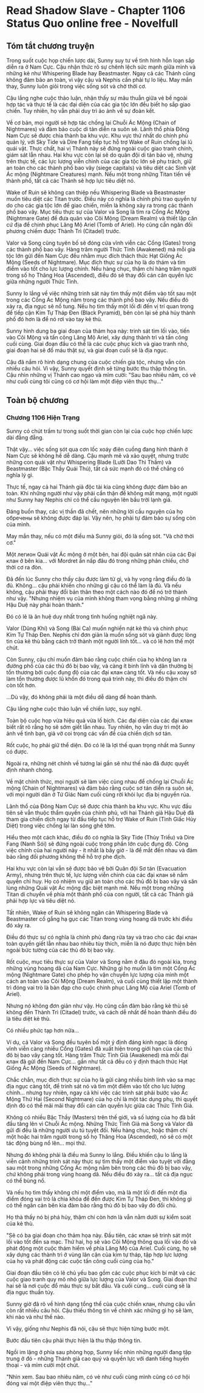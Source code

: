 # Read Shadow Slave - Chapter 1106 Status Quo online free - Novelfull

## Tóm tắt chương truyện

Trong suốt cuộc họp chiến lược dài, Sunny suy tư về tình hình hỗn loạn sắp diễn ra ở Nam Cực. Cậu nhận thức rõ sự chênh lệch sức mạnh giữa mình và những kẻ như Whispering Blade hay Beastmaster. Ngay cả các Thánh cũng không đảm bảo an toàn, vì vậy cậu và Nephis cần phải tự lo liệu. May mắn thay, Sunny luôn giỏi trong việc sống sót và chờ thời cơ.

Cậu lắng nghe cuộc thảo luận, nhận thấy sự mâu thuẫn giữa vẻ bề ngoài hợp tác và thực tế là các đại diện của các gia tộc lớn đều biết họ sắp giao chiến. Tuy nhiên, họ vẫn phải duy trì ảo ảnh về sự đoàn kết.

Về cơ bản, mọi người sẽ hợp tác chống lại Chuỗi Ác Mộng (Chain of Nightmares) và đảm bảo cuộc di tản diễn ra suôn sẻ. Lãnh thổ phía Đông Nam Cực sẽ được chia thành ba khu vực. Khu vực thứ nhất do chính phủ quản lý, với Sky Tide và Dire Fang tiếp tục hỗ trợ Wake of Ruin chống lại lũ quái vật. Thực chất, hai vị Thánh này sẽ đứng ngoài cuộc giao tranh chính, giám sát lẫn nhau. Hai khu vực còn lại sẽ do quân đội di tản bảo vệ, nhưng trên thực tế, các lực lượng viễn chinh của các gia tộc lớn sẽ phụ trách, giữ an toàn cho các thành phố bao vây (siege capitals) và tiêu diệt các Sinh vật Ác mộng (Nightmare Creatures) mạnh. Nếu một trong những Titan tiến về thành phố, tất cả các Thánh sẽ hợp lực tiêu diệt nó.

Wake of Ruin sẽ không can thiệp nếu Whispering Blade và Beastmaster muốn tiêu diệt các Titan trước. Điều này có nghĩa là chính phủ trao quyền tự do cho các gia tộc lớn để giao chiến, miễn là không xảy ra trong các thành phố bao vây. Mục tiêu thực sự của Valor và Song là tìm ra Cổng Ác Mộng (Nightmare Gate) để đưa quân vào Cõi Mộng (Dream Realm) và thiết lập căn cứ địa để chinh phục Lăng Mộ Ariel (Tomb of Ariel). Họ cũng cần ngăn đối phương chiếm được Thành Trì (Citadel) trước.

Valor và Song cũng tuyên bố sẽ đóng cửa vĩnh viễn các Cổng (Gates) trong các thành phố bao vây. Hàng trăm người Thức Tỉnh (Awakened) mà mỗi gia tộc lớn gửi đến Nam Cực đều nhằm mục đích thách thức Hạt Giống Ác Mộng (Seeds of Nightmare). Mục đích thực sự của họ là do thám và tìm điểm vào tốt cho lực lượng chính. Nếu hàng chục, thậm chí hàng trăm người trong số họ Thăng Hoa (Ascended), điều đó sẽ thay đổi cán cân quyền lực giữa những người Thức Tỉnh.

Sunny lo lắng về việc những trinh sát này tìm thấy một điểm vào tốt sau một trong các Cổng Ác Mộng nằm trong các thành phố bao vây. Nếu điều đó xảy ra, địa ngục sẽ nổ tung. Nếu họ tìm thấy một lối đi đến vị trí quan trọng để tiếp cận Kim Tự Tháp Đen (Black Pyramid), bên còn lại sẽ phá hủy thành phố đó hơn là để nó rơi vào tay kẻ thù.

Sunny hình dung ba giai đoạn của thảm họa này: trinh sát tìm lối vào, tiến vào Cõi Mộng và tấn công Lăng Mộ Ariel, xây dựng thành trì và tấn công cuối cùng. Giai đoạn đầu có thể là các cuộc phục kích và giao tranh nhỏ, giai đoạn hai sẽ đổ máu thật sự, và giai đoạn cuối sẽ là địa ngục.

Cậu đã nắm rõ hình dạng chung của cuộc chiến gia tộc, nhưng vẫn còn nhiều câu hỏi. Vì vậy, Sunny quyết định sẽ từng bước thu thập thông tin. Cậu nhìn những vị Thánh cao ngạo và mỉm cười: "Sau bao nhiêu năm, có vẻ như cuối cùng tôi cũng có cơ hội làm một điệp viên thực thụ..."

## Toàn bộ chương

### Chương 1106 Hiện Trạng

Sunny có chút trầm tư trong suốt thời gian còn lại của cuộc họp chiến lược dài đằng đẵng.

Thật vậy… việc sống sót qua cơn lốc xoáy điên cuồng đang hình thành ở Nam Cực sẽ không hề dễ dàng. Cậu mạnh mẽ và xảo quyệt, nhưng trước những con quái vật như Whispering Blade (Lưỡi Dao Thì Thầm) và Beastmaster (Bậc Thầy Quái Thú), tất cả sức mạnh đó có thể chẳng có nghĩa lý gì.

Thực tế, ngay cả hai Thánh giả độc tài kia cũng không được đảm bảo an toàn. Khi những người như vậy phải cẩn thận để không mất mạng, một người như Sunny hay Nephis chỉ có thể cầu nguyện lên bầu trời lạnh giá.

Đáng buồn thay, các vị thần đã chết, nên những lời cầu nguyện của họ обречены sẽ không được đáp lại. Vậy nên, họ phải tự đảm bảo sự sống còn của mình.

May mắn thay, nếu có một điều mà Sunny giỏi, đó là sống sót. "Và chờ thời cơ."

Một легион Quái vật Ác mộng ở một bên, hai đội quân sát nhân của các Đại клан ở bên kia… với Mordret ẩn nấp đâu đó trong những phản chiếu, chờ thời cơ ra đòn.

Đã đến lúc Sunny cho thấy cậu được làm từ gì, và hy vọng rằng điều đó là đủ. Không… cậu phải khiến cho những gì cậu có thể làm là đủ. Và nếu không, cậu phải thay đổi bản thân theo một cách nào đó để nó trở thành như vậy. "Nhưng nhiệm vụ của mình không tham vọng bằng những gì những Hậu Duệ này phải hoàn thành."

Đó có lẽ là ân huệ duy nhất trong tình huống nghiệt ngã này.

Valor (Dũng Khí) và Song (Bài Ca) muốn nghiền nát kẻ thù và chinh phục Kim Tự Tháp Đen. Nephis chỉ đơn giản là muốn sống sót và giành được lòng tin của kẻ thù bằng cách trở thành một người lính tốt… và có lẽ hơn thế một chút.

Còn Sunny, cậu chỉ muốn đảm bảo rằng cuộc chiến của họ không lan ra đường phố của các thủ đô bị bao vây, và càng ít binh lính và dân thường bị tổn thương bởi cuộc đụng độ của các đại клан càng tốt. Và nếu cậu xoay sở làm tổn thương được lũ khốn đó trong quá trình này, thì điều đó thậm chí còn tốt hơn.

…Dù vậy, đó không phải là một điều dễ dàng để hoàn thành.

Cậu lắng nghe cuộc thảo luận về chiến lược, suy nghĩ.

Toàn bộ cuộc họp vừa hiệu quả vừa lố bịch. Các đại diện của các đại клан biết rất rõ rằng họ sẽ sớm giết lẫn nhau. Tuy nhiên, họ vẫn duy trì một ảo ảnh về tình bạn, giả vờ coi trọng các vấn đề của chiến dịch sơ tán.

Rốt cuộc, họ phải giữ thể diện. Đó có lẽ là lợi thế quan trọng nhất mà Sunny có được.

Ngoài ra, những nét chính về tương lai gần sẽ như thế nào đã được quyết định nhanh chóng.

Về mặt chính thức, mọi người sẽ làm việc cùng nhau để chống lại Chuỗi Ác mộng (Chain of Nightmares) và đảm bảo rằng cuộc sơ tán diễn ra suôn sẻ, với mọi người dân ở Tứ Giác Nam cuối cùng rời khỏi lục địa bị nguyền rủa.

Lãnh thổ của Đông Nam Cực sẽ được chia thành ba khu vực. Khu vực đầu tiên sẽ vẫn thuộc thẩm quyền của chính phủ, với hai Thánh giả Hậu Duệ đã tham gia chiến dịch ngay từ đầu tiếp tục hỗ trợ Wake of Ruin (Tỉnh Giấc Hủy Diệt) trong việc chống lại làn sóng ghê tởm.

Hiểu theo một cách khác, điều đó có nghĩa là Sky Tide (Thủy Triều) và Dire Fang (Nanh Sói) sẽ đứng ngoài cuộc trong phần lớn cuộc đụng độ. Công việc chính của hai người này - ít nhất là bây giờ - là để mắt đến nhau và đảm bảo rằng đối phương không thể hỗ trợ phe địch.

Hai khu vực còn lại vẫn sẽ được bảo vệ bởi Quân đội Sơ tán (Evacuation Army), nhưng trên thực tế, lực lượng viễn chinh của các đại клан sẽ nắm quyền chỉ huy. Họ có nhiệm vụ giữ an toàn cho các thủ đô bị bao vây và săn lùng những Quái vật Ác mộng đặc biệt mạnh mẽ. Nếu một trong những Titan di chuyển về phía một thành phố của con người, tất cả các Thánh giả phải hợp lực và tiêu diệt nó.

Tất nhiên, Wake of Ruin sẽ không ngăn cản Whispering Blade và Beastmaster cố gắng hạ gục các Titan trong vùng hoang dã trước khi điều đó xảy ra.

Điều đó thực sự có nghĩa là chính phủ đang rửa tay và trao cho các đại клан toàn quyền giết lẫn nhau bao nhiêu tùy thích, miễn là nó được thực hiện bên ngoài bức tường của các thủ đô bị bao vây.

Rốt cuộc, mục tiêu thực sự của Valor và Song nằm ở đâu đó ngoài kia, trong những vùng hoang dã của Nam Cực. Những gì họ muốn là tìm một Cổng Ác mộng (Nightmare Gate) cho phép họ vận chuyển lực lượng của mình một cách an toàn vào Cõi Mộng (Dream Realm), và cuối cùng thiết lập một thành trì đóng vai trò là bàn đạp cho cuộc chinh phục Lăng Mộ của Ariel (Tomb of Ariel).

Nhưng nó không đơn giản như vậy. Họ cũng cần đảm bảo rằng kẻ thù sẽ không đến Thành Trì (Citadel) trước, và cách dễ nhất để hoàn thành điều đó là tiêu diệt kẻ thù.

Có nhiều phức tạp hơn nữa…

Ví dụ, cả Valor và Song đều tuyên bố một ý định đáng kinh ngạc là đóng vĩnh viễn càng nhiều Cổng (Gates) đã xuất hiện trong giới hạn của các thủ đô bị bao vây càng tốt. Hàng trăm Thức Tỉnh Giả (Awakened) mà mỗi đại клан đã gửi đến Nam Cực… gần như tất cả đều có ý định thách thức Hạt Giống Ác Mộng (Seeds of Nightmare).

Chắc chắn, mục đích thực sự của họ là gửi càng nhiều binh lính vào sa mạc địa ngục càng tốt, để trinh sát nó và tìm một điểm vào tốt cho lực lượng chính… nhưng tuy nhiên, ngay cả khi việc các trinh sát phải bước vào Ác Mộng Thứ Hai (Second Nightmare) của họ chỉ là một tác dụng phụ, thì quyết định đó có thể mãi mãi thay đổi cán cân quyền lực giữa các Thức Tỉnh Giả.

Không có nhiều Bậc Thầy (Masters) trên thế giới, và số lượng của họ đã bắt đầu tăng lên vì Chuỗi Ác mộng. Những Thức Tỉnh Giả mà Song và Valor đã gửi đi đều là những người ưu tú tuyệt đối. Nếu hàng chục, hoặc thậm chí một hoặc hai trăm người trong số họ Thăng Hoa (Ascended), nó sẽ có một tác động bùng nổ lên… mọi thứ.

Nhưng đó không phải là điều mà Sunny lo lắng. Điều khiến cậu lo lắng là viễn cảnh những trinh sát này thực sự tìm thấy một điểm vào tuyệt vời đằng sau một trong những Cổng Ác mộng nằm bên trong các thủ đô bị bao vây, chứ không phải trong vùng hoang dã. Nếu điều đó xảy ra… tất cả địa ngục có thể bùng nổ.

Và nếu họ tìm thấy không chỉ một điểm vào, mà là một lối đi đến một địa điểm đóng vai trò là chìa khóa để đến được Kim Tự Tháp Đen, thì không gì có thể ngăn cản bên kia đảm bảo rằng thủ đô bị bao vây đó đổi chủ.

Họ thà thấy nó bị phá hủy, thậm chí còn hơn là vẫn nằm dưới sự kiểm soát của kẻ thù.

"Sẽ có ba giai đoạn cho thảm họa này. Đầu tiên, các клан sẽ trinh sát một lối vào tốt đến sa mạc. Thứ hai, họ sẽ vào Cõi Mộng thông qua lối vào đó và phát động một cuộc thám hiểm về phía Lăng Mộ của Ariel. Cuối cùng, họ sẽ xây dựng các thành trì ở vùng lân cận của kim tự tháp, tập hợp lực lượng của họ và phát động các cuộc tấn công cuối cùng của họ."

Giai đoạn đầu tiên có lẽ chủ yếu bao gồm các cuộc phục kích bí mật và các cuộc giao tranh quy mô nhỏ giữa lực lượng của Valor và Song. Giai đoạn thứ hai sẽ là nơi cuộc đổ máu thực sự bắt đầu. Và cuối cùng… cuối cùng sẽ là địa ngục thuần túy.

Sunny giờ đã rõ về hình dạng tổng thể của cuộc chiến клан, nhưng cậu vẫn còn rất nhiều câu hỏi. Cậu thiếu thông tin về chính xác những gì họ sẽ làm, khi nào và như thế nào.

Vì vậy, giống như Nephis đã nói, cậu sẽ thực hiện từng bước một.

Bước đầu tiên cậu phải thực hiện là thu thập thông tin.

Ngồi im lặng ở phía sau phòng họp, Sunny liếc nhìn những người đang tập trung ở đó - những Thánh giả cao quý và quyền lực với danh tiếng huyền thoại - và mỉm cười một chút.

"Nhìn xem. Sau bao nhiêu năm, có vẻ như cuối cùng mình cũng có cơ hội đóng vai một điệp viên thực thụ…"